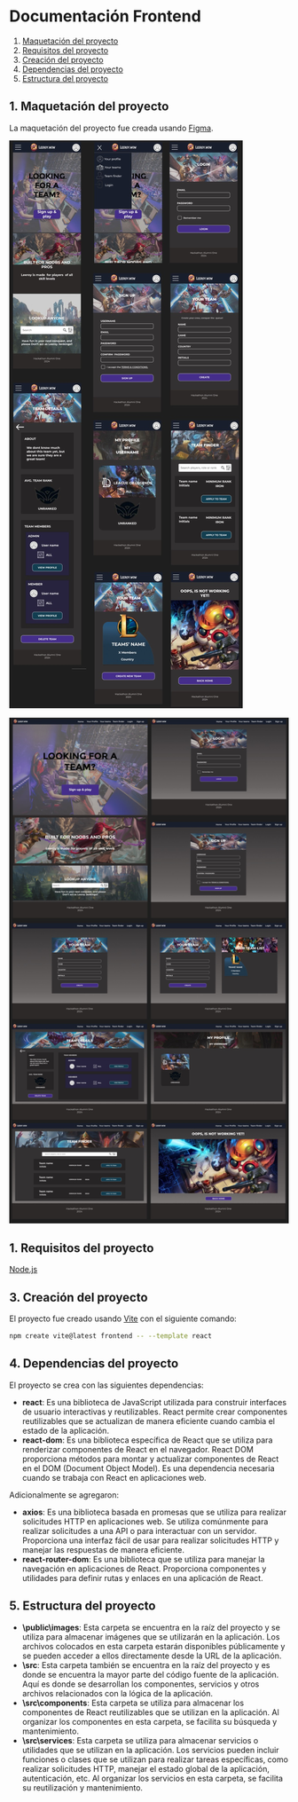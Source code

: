 
# Documentación Frontend

1. [Maquetación del proyecto](#1-maquetación-del-proyecto)  
2. [Requisitos del proyecto](#2-requisitos-del-proyecto)  
3. [Creación del proyecto](#3-creación-del-proyecto) 
4. [Dependencias del proyecto](#4-dependencias-del-proyecto) 
5. [Estructura del proyecto](#5-estructura-del-proyecto) 

## 1. Maquetación del proyecto

La maquetación del proyecto fue creada usando [Figma](https://www.figma.com).

![Imagen de la maquetación del proyecto en móvil](./images/frontend/figma/mobile.jpg)

![Imagen de la maquetación del proyecto en escritorio](./images/frontend/figma/desktop.jpg)

## 1. Requisitos del proyecto

[Node.js](https://nodejs.org/en/download/package-manager)  

## 3. Creación del proyecto

El proyecto fue creado usando [Vite](https://vitejs.dev/) con el siguiente comando:

```sh
npm create vite@latest frontend -- --template react
```
## 4. Dependencias del proyecto

El proyecto se crea con las siguientes dependencias:

- **react**: Es una biblioteca de JavaScript utilizada para construir interfaces de usuario interactivas y reutilizables. React permite crear componentes reutilizables que se actualizan de manera eficiente cuando cambia el estado de la aplicación.
- **react-dom**: Es una biblioteca específica de React que se utiliza para renderizar componentes de React en el navegador. React DOM proporciona métodos para montar y actualizar componentes de React en el DOM (Document Object Model). Es una dependencia necesaria cuando se trabaja con React en aplicaciones web.

Adicionalmente se agregaron:

- **axios**: Es una biblioteca basada en promesas que se utiliza para realizar solicitudes HTTP en aplicaciones web. Se utiliza comúnmente para realizar solicitudes a una API o para interactuar con un servidor. Proporciona una interfaz fácil de usar para realizar solicitudes HTTP y manejar las respuestas de manera eficiente.
- **react-router-dom**: Es una biblioteca que se utiliza para manejar la navegación en aplicaciones de React. Proporciona componentes y utilidades para definir rutas y enlaces en una aplicación de React.


## 5. Estructura del proyecto

- **\public\images**: Esta carpeta se encuentra en la raíz del proyecto y se utiliza para almacenar imágenes que se utilizarán en la aplicación. Los archivos colocados en esta carpeta estarán disponibles públicamente y se pueden acceder a ellos directamente desde la URL de la aplicación.
- **\src**: Esta carpeta también se encuentra en la raíz del proyecto y es donde se encuentra la mayor parte del código fuente de la aplicación. Aquí es donde se desarrollan los componentes, servicios y otros archivos relacionados con la lógica de la aplicación.
- **\src\components**: Esta carpeta se utiliza para almacenar los componentes de React reutilizables que se utilizan en la aplicación. Al organizar los componentes en esta carpeta, se facilita su búsqueda y mantenimiento.
- **\src\services**: Esta carpeta se utiliza para almacenar servicios o utilidades que se utilizan en la aplicación. Los servicios pueden incluir funciones o clases que se utilizan para realizar tareas específicas, como realizar solicitudes HTTP, manejar el estado global de la aplicación, autenticación, etc. Al organizar los servicios en esta carpeta, se facilita su reutilización y mantenimiento.